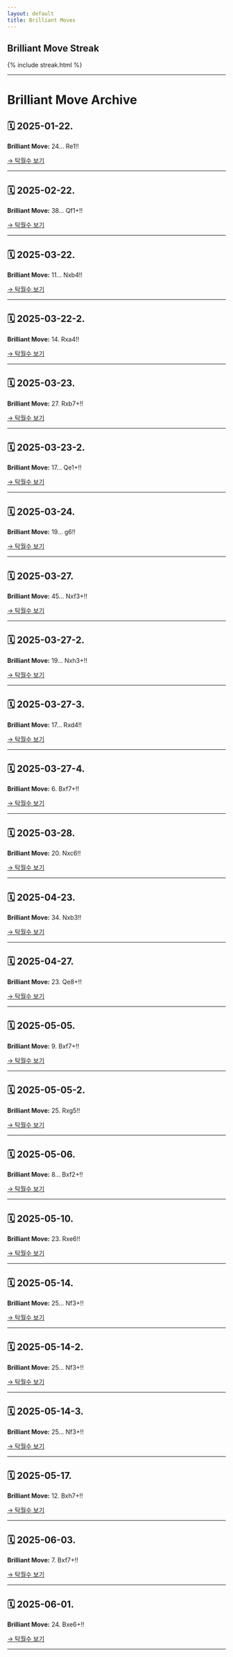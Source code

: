 ```yaml
---
layout: default
title: Brilliant Moves
---
```


<h2>Brilliant Move Streak</h2>
<div>
  {% include streak.html %}
</div>

---

# Brilliant Move Archive

## 🗓 2025-01-22.
**Brilliant Move:** 24... Re1!!

[→ 탁월수 보기](_posts/2025-01-22-brilliant.md)

---

## 🗓 2025-02-22.
**Brilliant Move:** 38... Qf1+!!

[→ 탁월수 보기](_posts/2025-02-22-brilliant.md)

---

## 🗓 2025-03-22.
**Brilliant Move:** 11... Nxb4!!

[→ 탁월수 보기](_posts/2025-03-22-brilliant.md)

---

## 🗓 2025-03-22-2.
**Brilliant Move:** 14. Rxa4!!

[→ 탁월수 보기](_posts/2025-03-22-brilliant-2.md)

---

## 🗓 2025-03-23.
**Brilliant Move:** 27. Rxb7+!!

[→ 탁월수 보기](_posts/2025-03-23-brilliant.md)

---

## 🗓 2025-03-23-2.
**Brilliant Move:** 17... Qe1+!!

[→ 탁월수 보기](_posts/2025-03-23-brilliant-2.md)

---

## 🗓 2025-03-24.
**Brilliant Move:** 19... g6!!

[→ 탁월수 보기](_posts/2025-03-24-brilliant.md)

---

## 🗓 2025-03-27.
**Brilliant Move:** 45... Nxf3+!!

[→ 탁월수 보기](_posts/2025-03-27-brilliant.md)

---

## 🗓 2025-03-27-2.
**Brilliant Move:** 19... Nxh3+!!

[→ 탁월수 보기](_posts/2025-03-27-brilliant-2.md)

---

## 🗓 2025-03-27-3.
**Brilliant Move:** 17... Rxd4!!

[→ 탁월수 보기](_posts/2025-03-27-brilliant-3.md)

---

## 🗓 2025-03-27-4.
**Brilliant Move:** 6. Bxf7+!!

[→ 탁월수 보기](_posts/2025-03-27-brilliant-4.md)

---

## 🗓 2025-03-28.
**Brilliant Move:** 20. Nxc6!!

[→ 탁월수 보기](_posts/2025-03-28-brilliant.md)

---

## 🗓 2025-04-23.
**Brilliant Move:** 34. Nxb3!!

[→ 탁월수 보기](_posts/2025-04-23-brilliant.md)

---

## 🗓 2025-04-27.
**Brilliant Move:** 23. Qe8+!!

[→ 탁월수 보기](_posts/2025-04-27-brilliant.md)

---

## 🗓 2025-05-05.
**Brilliant Move:** 9. Bxf7+!!

[→ 탁월수 보기](_posts/2025-05-05-brilliant.md)

---

## 🗓 2025-05-05-2.
**Brilliant Move:** 25. Rxg5!!

[→ 탁월수 보기](_posts/2025-05-05-brilliant-2.md)

---

## 🗓 2025-05-06.
**Brilliant Move:** 8... Bxf2+!!

[→ 탁월수 보기](_posts/2025-05-06-brilliant.md)

---

## 🗓 2025-05-10.
**Brilliant Move:** 23. Rxe6!!

[→ 탁월수 보기](_posts/2025-05-10-brilliant.md)

---

## 🗓 2025-05-14.
**Brilliant Move:** 25... Nf3+!!

[→ 탁월수 보기](_posts/2025-05-14-brilliant.md)

---

## 🗓 2025-05-14-2.
**Brilliant Move:** 25... Nf3+!!

[→ 탁월수 보기](_posts/2025-05-14-brilliant-2.md)

---

## 🗓 2025-05-14-3.
**Brilliant Move:** 25... Nf3+!!

[→ 탁월수 보기](_posts/2025-05-14-brilliant-3.md)

---

## 🗓 2025-05-17.
**Brilliant Move:** 12. Bxh7+!!

[→ 탁월수 보기](_posts/2025-05-17-brilliant.md)

---

## 🗓 2025-06-03.
**Brilliant Move:** 7. Bxf7+!!

[→ 탁월수 보기](_posts/2025-06-03-brilliant.md)

---

## 🗓 2025-06-01.
**Brilliant Move:** 24. Bxe6+!!

[→ 탁월수 보기](_posts/2025-06-01-brilliant.md)

---

